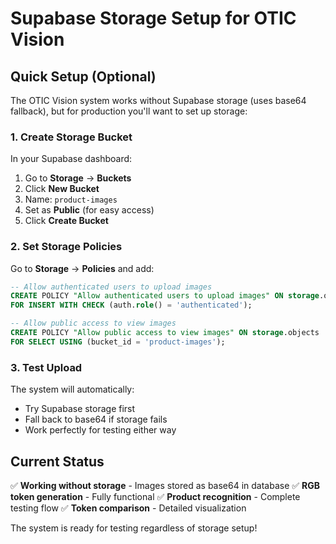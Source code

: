 # Supabase Storage Setup for OTIC Vision

## Quick Setup (Optional)

The OTIC Vision system works without Supabase storage (uses base64 fallback), but for production you'll want to set up storage:

### 1. Create Storage Bucket

In your Supabase dashboard:

1. Go to **Storage** → **Buckets**
2. Click **New Bucket**
3. Name: `product-images`
4. Set as **Public** (for easy access)
5. Click **Create Bucket**

### 2. Set Storage Policies

Go to **Storage** → **Policies** and add:

```sql
-- Allow authenticated users to upload images
CREATE POLICY "Allow authenticated users to upload images" ON storage.objects
FOR INSERT WITH CHECK (auth.role() = 'authenticated');

-- Allow public access to view images
CREATE POLICY "Allow public access to view images" ON storage.objects
FOR SELECT USING (bucket_id = 'product-images');
```

### 3. Test Upload

The system will automatically:
- Try Supabase storage first
- Fall back to base64 if storage fails
- Work perfectly for testing either way

## Current Status

✅ **Working without storage** - Images stored as base64 in database
✅ **RGB token generation** - Fully functional
✅ **Product recognition** - Complete testing flow
✅ **Token comparison** - Detailed visualization

The system is ready for testing regardless of storage setup!


